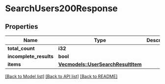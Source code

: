 # SearchUsers200Response

## Properties

Name | Type | Description | Notes
------------ | ------------- | ------------- | -------------
**total_count** | **i32** |  | 
**incomplete_results** | **bool** |  | 
**items** | [**Vec<models::UserSearchResultItem>**](user-search-result-item.md) |  | 

[[Back to Model list]](../README.md#documentation-for-models) [[Back to API list]](../README.md#documentation-for-api-endpoints) [[Back to README]](../README.md)


